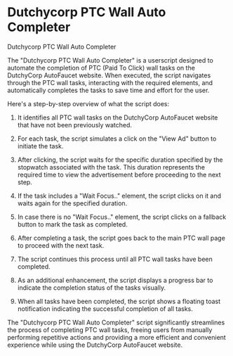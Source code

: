 # Dutchycorp PTC Wall Auto Completer
Dutchycorp PTC Wall Auto Completer

The "Dutchycorp PTC Wall Auto Completer" is a userscript designed to automate the completion of PTC (Paid To Click) wall tasks on the DutchyCorp AutoFaucet website. When executed, the script navigates through the PTC wall tasks, interacting with the required elements, and automatically completes the tasks to save time and effort for the user.

Here's a step-by-step overview of what the script does:

1. It identifies all PTC wall tasks on the DutchyCorp AutoFaucet website that have not been previously watched.

2. For each task, the script simulates a click on the "View Ad" button to initiate the task.

3. After clicking, the script waits for the specific duration specified by the stopwatch associated with the task. This duration represents the required time to view the advertisement before proceeding to the next step.

4. If the task includes a "Wait Focus.." element, the script clicks on it and waits again for the specified duration.

5. In case there is no "Wait Focus.." element, the script clicks on a fallback button to mark the task as completed.

6. After completing a task, the script goes back to the main PTC wall page to proceed with the next task.

7. The script continues this process until all PTC wall tasks have been completed.

8. As an additional enhancement, the script displays a progress bar to indicate the completion status of the tasks visually.

9. When all tasks have been completed, the script shows a floating toast notification indicating the successful completion of all tasks.

The "Dutchycorp PTC Wall Auto Completer" script significantly streamlines the process of completing PTC wall tasks, freeing users from manually performing repetitive actions and providing a more efficient and convenient experience while using the DutchyCorp AutoFaucet website.
